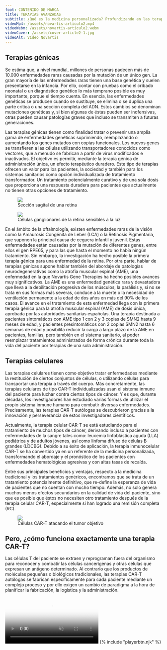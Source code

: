 ```yaml
---
foot: CONTENIDO DE MARCA
title: TERAPIAS AVANZADAS
subtitle: ¿Qué es la medicina personalizada? Profundizando en las terapias génicas y celulares.
videoMp4: /assets/novartis-articulo2.mp4
videoWebm: /assets/novartis-articulo2.webm
videoCover: /assets/cover-article2-1.jpg
videoAlt: Vídeo Novartis
---
```


## Terapias génicas

Se estima que, a nivel mundial, millones de personas padecen más de 10.000 enfermedades raras causadas por la mutación de un único gen. La gran mayoría de las enfermedades raras tienen una base genética y suelen presentarse en la infancia. Por ello, contar con pruebas como el cribado neonatal o un diagnóstico genético lo más temprano posible es muy importante, porque el tiempo cuenta. En esencia, las enfermedades genéticas se producen cuando se sustituye, se elimina o se duplica una parte crítica o una sección completa del ADN. Estos cambios se denominan mutaciones genéticas y, si bien algunas de éstas pueden ser inofensivas, otras pueden causar patologías graves que incluso se transmiten a futuras generaciones.

Las terapias génicas tienen como finalidad tratar o prevenir una amplia gama de enfermedades genéticas suprimiendo, reemplazando o aumentando los genes mutados con copias funcionales. Los nuevos genes se transfieren a las células utilizando transportadores conocidos como vectores, que a menudo se fabrican a partir de virus modificados e inactivados. El objetivo es permitir, mediante la terapia génica de administración única, un efecto terapéutico duradero. Este tipo de terapias ofrecen un valor para los pacientes, la sociedad y también para los sistemas sanitarios como opción individualizada de tratamiento transformador. Un tratamiento potencialmente curativo y de una sola dosis que proporciona una respuesta duradera para pacientes que actualmente no tienen otras opciones de tratamiento.

<div class="cols2">

<figure>
    <img src="/assets/novartis-retina.jpg" >
    <figcaption>Sección sagital de una retina</figcaption>
</figure>

<figure>
    <img src="/assets/novartis-retina2.jpg" >
    <figcaption>Células ganglionares de la retina sensibles a la luz</figcaption>
</figure>

</div>

En el ámbito de la oftalmología, existen enfermedades raras de la visión como la Amaurosis Congénita de Leber (LCA) o la Retinosis Pigmentaria, que suponen la principal causa de ceguera infantil y juvenil. Estas enfermedades están causadas por la mutación de diferentes genes, entre ellos el gen RPE65, y para las que hasta el momento no había ningún tratamiento. Sin embargo, la investigación ha hecho posible la primera terapia génica para una enfermedad de la retina. Por otra parte, hablar de terapias génicas supone hablar también del abordaje de patologías neurodegenerativas como la atrofia muscular espinal (AME), una enfermedad en la que Novartis Gene Therapies ha hecho posibles avances muy significativos. La AME es una enfermedad genética rara y devastadora que lleva a la debilitación progresiva de los músculos, la parálisis y, si no se trata en sus formas más severas, conduce a la muerte o la necesidad de ventilación permanente a la edad de dos años en más del 90% de los casos. El avance en el tratamiento de esta enfermedad llega con la primera terapia génica para la atrofia muscular espinal (AME) de dosis única, aprobada por las autoridades sanitarias españolas. Una terapia destinada a pacientes sintomáticos con AME tipo 1 con 2 y 3 copias de SMN2 hasta 9 meses de edad, y pacientes presintomáticos con 2 copias SMN2 hasta 6 semanas de edad y posibilita reducir la carga a largo plazo de la AME en pacientes, familias, pero también en el sistema sanitario, al poder reemplazar tratamientos administrados de forma crónica durante toda la vida del paciente por terapias de una sola administración.




## Terapias celulares

Las terapias celulares tienen como objetivo tratar enfermedades mediante la restitución de ciertos conjuntos de células, o utilizando células para transportar una terapia a través del cuerpo. Más concretamente, las terapias celulares de tipo CAR-T individualizadas usan el sistema inmune del paciente para luchar contra ciertos tipos de cáncer. Y es que, durante décadas, los investigadores han estudiado varias formas de utilizar el propio sistema inmune humano para combatir diversas enfermedades. Precisamente, las terapias CAR-T autólogas se descubrieron gracias a la innovación y perseverancia de estos investigadores científicos.

Actualmente, la terapia celular CAR-T se está estudiando para el tratamiento de muchos tipos de cáncer, derivando incluso a pacientes con enfermedades de la sangre tales como: leucemia linfoblástica aguda (LLA) pediátrica y de adultos jóvenes, así como linfoma difuso de células B grandes (LDCBG). Debido a su éxito de aplicación, la terapia inmunocelular CAR-T se ha convertido ya en un referente de la medicina personalizada, transformando el abordaje y el pronóstico de los pacientes con enfermedades hematológicas agresivas y con altas tasas de recaída.

Entre sus principales beneficios y ventajas, respecto a la medicina tradicional y los tratamientos genéricos, encontramos que se trata de un tratamiento potencialmente definitivo, que re-define la esperanza de vida de pacientes que no cuentan con mucho tiempo. Además, no solo genera muchos menos efectos secundarios en la calidad de vida del paciente, sino que es posible que éstos no necesiten otro tratamiento después de la terapia celular CAR-T, especialmente si han logrado una remisión completa (RC).

<figure>
    <img src="/assets/novartis-celulas.jpg" >
    <figcaption>Células CAR-T atacando el tumor objetivo</figcaption>
</figure>

## Pero, ¿cómo funciona exactamente una terapia CAR-T?

Las células T del paciente se extraen y reprograman fuera del organismo para reconocer y combatir las células cancerígenas y otras células que expresan un antígeno determinado. Al contrario que los productos de moléculas pequeñas o biológicos tradicionales, las terapias CAR-T autólogas se fabrican específicamente para cada paciente mediante un complejo proceso y por ello exigen un cambio de paradigma a la hora de planificar la fabricación, la logística y la administración.

<section class="novartis__article__content__video novartis__video">
    <video poster="/assets/cover-article2-2.jpg" loading="lazy" alt="{{videoAlt}}" muted preload="auto" >
        <source src="/assets/novartis-articulo2-2.mp4" type="video/mp4" >
        <source src="/assets/novartis-articulo2-2.webm" type="video/webm" >
        <source src="/assets/novartis-articulo2-2.m4v" type="video/m4v" >
        Your browser does not support the video tag.
    </video> 
    {% include "playerbtn.njk" %}
</section>